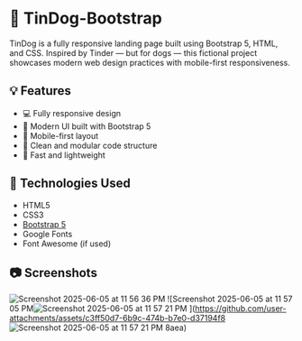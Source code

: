 # 🐶 TinDog-Bootstrap

TinDog is a fully responsive landing page built using Bootstrap 5, HTML, and CSS. Inspired by Tinder — but for dogs — this fictional project showcases modern web design practices with mobile-first responsiveness.

## 💡 Features

- 💻 Fully responsive design
- 🎨 Modern UI built with Bootstrap 5
- 📱 Mobile-first layout
- 🧩 Clean and modular code structure
- 🚀 Fast and lightweight

## 🔧 Technologies Used

- HTML5
- CSS3
- [Bootstrap 5](https://getbootstrap.com/)
- Google Fonts
- Font Awesome (if used)

## 📷 Screenshots
![Screenshot 2025-06-05 at 11 56 36 PM](https://github.com/user-attachments/assets/45bf6820-04a4-42b1-b360-36560755811b)
![Screenshot 2025-06-05 at 11 57 05 PM![Screenshot 2025-06-05 at 11 57 21 PM](https://github.com/user-attachments/assets/4ff52246-7b21-434a-9594-f2cdec1db3c1)
](https://github.com/user-attachments/assets/c3ff50d7-6b9c-474b-b7e0-d37194f8
![Screenshot 2025-06-05 at 11 57 21 PM](https://github.com/user-attachments/assets/f5e2e202-ebbd-45ab-8b67-70197cfcfae3)
8aea)


